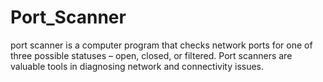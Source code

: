 # Port_Scanner
port scanner is a computer program that checks network ports for one of three possible statuses – open, closed, or filtered.  Port scanners are valuable tools in diagnosing network and connectivity issues.
